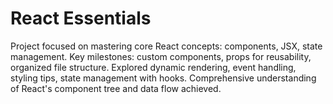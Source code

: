 # React Essentials

Project focused on mastering core React concepts: components, JSX, state management. Key milestones: custom components, props for reusability, organized file structure. Explored dynamic rendering, event handling, styling tips, state management with hooks. Comprehensive understanding of React's component tree and data flow achieved.
